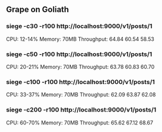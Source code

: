 ## Grape on Goliath

### siege -c30 -r100 http://localhost:9000/v1/posts/1

CPU: 12-14%
Memory: 70MB
Throughput: 64.84 60.54 58.53

### siege -c50 -r100 http://localhost:9000/v1/posts/1

CPU: 20-21%
Memory: 70MB
Throughput: 63.78 60.83 60.70

### siege -c100 -r100 http://localhost:9000/v1/posts/1

CPU: 33-37%
Memory: 70MB
Throughput: 62.09 63.87 62.08

### siege -c200 -r100 http://localhost:9000/v1/posts/1

CPU: 60-70%
Memory: 70MB
Throughput: 65.62 67.12 68.67
